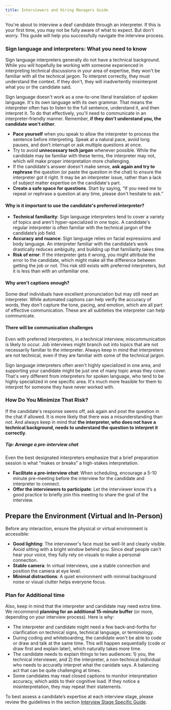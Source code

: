 ```yaml
---
title: Interviewers and Hiring Managers Guide
---
```

You're about to interview a deaf candidate through an interpreter. If this is your first time, you may not be fully aware of what to expect. But don't worry. This guide will help you successfully navigate the interview process.

### Sign language and interpreters: What you need to know
Sign language interpreters generally do not have a technical background. While you will hopefully be working with someone experienced in interpreting technical discussions in your area of expertise, they won't be familiar with all the technical jargon. To interpret correctly, they must understand the context. If they don't, they will inadvertently misinterpret what you or the candidate said. 

Sign language doesn't work as a one-to-one literal translation of spoken language. It's its own language with its own grammar. That means the interpreter often has to listen to the full sentence, understand it, and then interpret it. To do that effectively, you'll need to communicate in an interpreter-friendly manner. Remember, **if they don't understand you, the candidate won't either**. 
- **Pace yourself** when you speak to allow the interpreter to process the sentence before interpreting. Speak at a natural pace, avoid long pauses, and don’t interrupt or ask multiple questions at once.
- Try to avoid **unnecessary tech jargon** whenever possible. While the candidate may be familiar with these terms, the interpreter may not, which will make proper interpretation more challenging.
- If the candidate's answer doesn't make sense, **ask again and try to rephrase** the question (or paste the question in the chat) to ensure the interpreter got it right. It may be an interpreter issue, rather than a lack of subject matter expertise on the candidate's part. 
- **Create a safe space for questions**. Start by saying, "If you need me to repeat or rephrase a question at any time, please don't hesitate to ask.”

#### Why is it important to use the candidate's preferred interpreter? 
- **Technical familiarity**: Sign language interpreters tend to cover a variety of topics and aren't hyper-specialized in one topic. A candidate's regular interpreter is often familiar with the technical jargon of the candidate’s job field.
- **Accuracy and nuance**: Sign language relies on facial expressions and body language. An interpreter familiar with the candidate’s work drastically reduces ambiguity, and building up that familiarity takes time.
- **Risk of error**: If the interpreter gets it wrong, you might attribute the error to the candidate, which might make all the difference between getting the job or not. This risk still exists with preferred interpreters, but it is less than with an unfamiliar one. 

#### Why aren't captions enough?
Some deaf individuals have excellent pronunciation but may still need an interpreter. While automated captions can help verify the accuracy of words, they don't capture the tone, pacing, and emotion, which are all part of effective communication. These are all subtleties the interpreter can help communicate.  
#### There will be communication challenges
Even with preferred interpreters, in a technical interview, miscommunication is likely to occur. Job interviews might branch out into topics that are not necessarily familiar to the interpreter. Always keep in mind that interpreters are not technical, even if they are familiar with some of the technical jargon. 

Sign language interpreters often aren't highly specialized in one area, and supporting your candidate might be just one of many topic areas they cover. That's very different from interpreters for spoken language, who tend to be highly specialized in one specific area. It's much more feasible for them to interpret for someone they have never worked with.  
### How Do You Minimize That Risk?

If the candidate's response seems off, ask again and post the question in the chat if allowed. It is more likely that there was a misunderstanding than not. And always keep in mind that **the interpreter, who does not have a technical background, needs to understand the question to interpret it correctly**. 

##### Tip: Arrange a pre-interview chat
Even the best designated interpreters emphasize that a brief preparation session is what "makes or breaks" a high-stakes interpretation.
- **Facilitate a pre-interview chat**: When scheduling, encourage a 5-10 minute pre-meeting before the interview for the candidate and interpreter to connect.
- **Offer the interviewers to participate**: Let the interviewer know it’s a good practice to briefly join this meeting to share the goal of the interview.  
## Prepare the Environment (Virtual and In-Person)

Before any interaction, ensure the physical or virtual environment is accessible:
- **Good lighting**: The interviewer's face must be well-lit and clearly visible. Avoid sitting with a bright window behind you. Since deaf people can't hear your voice, they fully rely on visuals to make a personal connection.
- **Stable camera**: In virtual interviews, use a stable connection and position the camera at eye level.
- **Minimal distractions**: A quiet environment with minimal background noise or visual clutter helps everyone focus.

### Plan for Additional time
Also, keep in mind that the interpreter and candidate may need extra time. We recommend **planning for an additional 15-minute buffer** (or more, depending on your interview process). 
Here is why:
- The interpreter and candidate might need a few back-and-forths for clarification on technical signs, technical language, or terminology.
- During coding and whiteboarding, the candidate won't be able to code or draw and talk at the same time. This will happen sequentially (code or draw first and explain later), which naturally takes more time. 
- The candidate needs to explain things to two audiences: 1) you, the technical interviewer, and 2) the interpreter, a non-technical individual who needs to accuratly interpret what the canidate says. A balancing act that can be quite challenging at times. 
- Some candidates may read closed captions to monitor interpretation accuracy, which adds to their cognitive load. If they notice a misinterpretation, they may repeat their statements.

To best assess a candidate’s expertise at each interview stage, please review the guidelines in the section [Interview Stage Specific Guide]().
